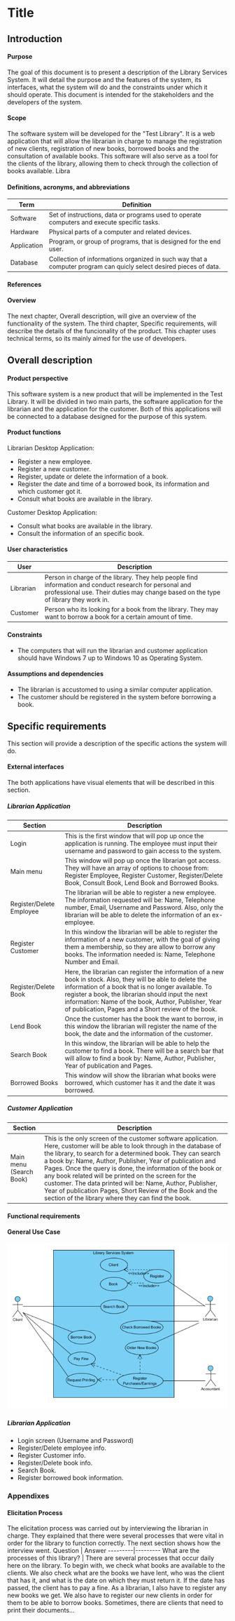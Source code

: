 # Title
## Introduction
#### Purpose
The goal of this document is to present a description of the Library Services System. It will detail the purpose and the features of the system, its interfaces, what the system will do and the constraints under which it should operate. This document is intended for the stakeholders and the developers of the system.
#### Scope
The software system will be developed for the "Test Library". It is a web application that will allow the librarian in charge to manage the registration of new clients, registration of new books, borrowed books and the consultation of available books. This software will also serve as a tool for the clients of the library, allowing them to check through the collection of books available. Libra
#### Definitions, acronyms, and abbreviations
Term | Definition
-----|-----------
Software | Set of instructions, data or programs used to operate computers and execute specific tasks.
Hardware | Physical parts of a computer and related devices.
Application | Program, or group of programs, that is designed for the end user.
Database | Collection of informations organized in such way that a computer program can quicly select desired pieces of data.
#### References
#### Overview
The next chapter, Overall description, will give an overview of the functionality of the system.
The third chapter, Specific requirements, will describe the details of the funcionality of the product. This chapter uses technical terms, so its mainly aimed for the use of developers.
## Overall description
#### Product perspective
This software system is a new product that will be implemented in the Test Library. It will be divided in two main parts, the software application for the librarian and the application for the customer. Both of this applications will be connected to a database designed for the purpose of this system.
#### Product functions
Librarian Desktop Application:
* Register a new employee.
* Register a new customer.
* Register, update or delete the information of a book.
* Register the date and time of a borrowed book, its information and which customer got it.
* Consult what books are available in the library.

Customer Desktop Application:
* Consult what books are available in the library.
* Consult the information of an specific book.

#### User characteristics
User | Description
----|-----------
Librarian | Person in charge of the library. They help people find information and conduct research for personal and professional use. Their duties may change based on the type of library they work in.
Customer | Person who its looking for a book from the library. They may want to borrow a book for a certain amount of time.

#### Constraints
* The computers that will run the librarian and customer application should have Windows 7 up to Windows 10 as Operating System.
#### Assumptions and dependencies
* The librarian is accustomed to using a similar computer application.
* The customer should be registered in the system before borrowing a book.
## Specific requirements
This section will provide a description of the specific actions the system will do.
#### External interfaces
The both applications have visual elements that will be described in this section.

##### Librarian Application
Section | Description
---------|-----------
Login | This is the first window that will pop up once the application is running. The employee must input their username and password to gain access to the system.
Main menu | This window will pop up once the librarian got access. They will have an array of options to choose from: Register Employee, Register Customer, Register/Delete Book, Consult Book, Lend Book and Borrowed Books.
Register/Delete Employee | The librarian will be able to register a new employee. The information requested will be: Name, Telephone number, Email, Username and Password. Also, only the librarian will be able to delete the information of an ex-employee.
Register Customer | In this window the librarian will be able to register the information of a new customer, with the goal of giving them a membership, so they are allow to borrow any books. The information needed is: Name, Telephone Number and Email.
Register/Delete Book | Here, the librarian can register the information of a new book in stock. Also, they will be able to delete the information of a book that is no longer available. To register a book, the librarian should input the next information: Name of the book, Author, Publisher, Year of publication, Pages and a Short review of the book.
Lend Book | Once the customer has the book the want to borrow, in this window the librarian will register the name of the book, the date and the information of the customer.
Search Book | In this window, the librarian will be able to help the customer to find a book. There will be a search bar that will allow to find a book by: Name, Author, Publisher, Year of publication and Pages.
Borrowed Books | This window will show the librarian what books were borrowed, which customer has it and the date it was borrowed.

##### Customer Application
Section | Description
---------|-----------
Main menu (Search Book) | This is the only screen of the customer software application. Here, customer will be able to look through in the database of the library, to search for a determined book. They can search a book by: Name, Author, Publisher, Year of publication and Pages. Once the query is done, the information of the book or any book related will be printed on the screen for the customer. The data printed will be: Name, Author, Publisher, Year of publication Pages, Short Review of the Book and the section of the library where they can find the book.
#### Functional requirements
#### General Use Case
![](images/General%20Use%20Case.png)
##### Librarian Application
* Login screen (Username and Password)
* Register/Delete employee info.
* Register Customer info.
* Register/Delete book info.
* Search Book.
* Register borrowed book information.
### Appendixes
#### Elicitation Process
The elicitation process was carried out by interviewing the librarian in charge. They explained that there were several processes that were vital in order for the library to function correctly. The next section shows how the interview went.
Question | Answer 
---------|---------
What are the processes of this library? | There are several processes that occur daily here on the library. To begin with, we check what books are available to the clients. We also check what are the books we have lent, who was the client that has it, and what is the date on which they must return it. If the date has passed, the client has to pay a fine. 
As a librarian, I also have to register any new books we get. We also have to register our new clients in order for them to be able to borrow books.
Sometimes, there are clients that need to print their documents...

